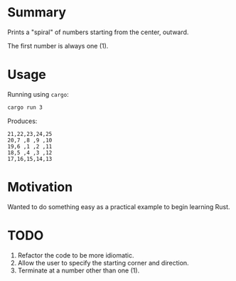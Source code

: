 # Summary

Prints a "spiral" of numbers starting from the center, outward.

The first number is always one (1).

# Usage

Running using `cargo`:
```sh
cargo run 3
```

Produces:
```
21,22,23,24,25
20,7 ,8 ,9 ,10
19,6 ,1 ,2 ,11
18,5 ,4 ,3 ,12
17,16,15,14,13
```
# Motivation

Wanted to do something easy as a practical example to begin learning Rust.

# TODO

1. Refactor the code to be more idiomatic.
2. Allow the user to specify the starting corner and direction.
3. Terminate at a number other than one (1).
